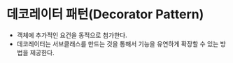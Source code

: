 # 데코레이터 패턴(Decorator Pattern)

- 객체에 추가적인 요건을 동적으로 첨가한다.
- 데코레이터는 서브클래스를 만드는 것을 통해서 기능을 유연하게 확장할 수 있는 방법을 제공한다.
